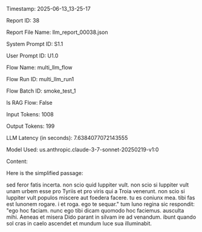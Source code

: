 Timestamp: 2025-06-13_13-25-17

Report ID: 38

Report File Name: llm_report_00038.json

System Prompt ID: S1.1

User Prompt ID: U1.0

Flow Name: multi_llm_flow

Flow Run ID: multi_llm_run1

Flow Batch ID: smoke_test_1

Is RAG Flow: False

Input Tokens: 1008

Output Tokens: 199

LLM Latency (in seconds): 7.6384077072143555

Model Used: us.anthropic.claude-3-7-sonnet-20250219-v1:0

Content:

Here is the simplified passage:

sed feror fatis incerta. non scio quid Iuppiter vult. non scio si Iuppiter vult unam urbem esse pro Tyriis et pro viris qui a Troia venerunt. non scio si Iuppiter vult populos miscere aut foedera facere. tu es coniunx mea. tibi fas est Iunonem rogare. i et roga. ego te sequar." tum Iuno regina sic respondit: "ego hoc faciam. nunc ego tibi dicam quomodo hoc faciemus. ausculta mihi. Aeneas et misera Dido parant in silvam ire ad venandum. ibunt quando sol cras in caelo ascendet et mundum luce sua illuminabit.
